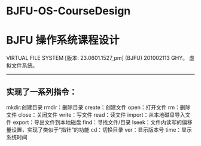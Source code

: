 # BJFU-OS-CourseDesign
# BJFU 操作系统课程设计
VIRTUAL FILE SYSTEM [版本: 23.0601.1527_pm]
(BJFU) 201002113 GHY。 虚拟文件系统。

---
实现了一系列指令：
---
mkdir:创建目录
rmdir：删除目录
create：创建文件
open：打开文件 
rm：删除文件 
close：关闭文件 
write：写文件
read：读文件
import：从本地磁盘导入文件 
export：导出文件到本地磁盘
find：寻找文件/目录 
lseek：文件内读写的偏移量设置，实现了类似于“指针”的功能
cd：切换目录
ver：显示版本号 
time：显示系统时间

